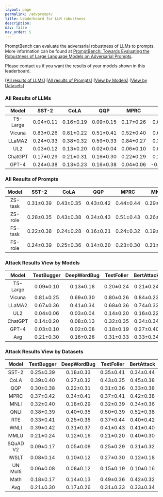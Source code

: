```yaml
---
layout: page
permalink: /advprompt/
title: Leaderboard for LLM robustness
description: 
nav: false
nav_order: 5
---
```


PromptBench can evaluate the adversarial robustness of LLMs to prompts. More information can be found at [PromptBench: Towards Evaluating the Robustness of Large Language Models on Adversarial Prompts](https://arxiv.org/abs/2306.04528).

Please contact us if you want the results of your models shown in this leaderboard.


[[All results of LLMs](#all-results-of-llms)] [[All results of Prompts](#all-results-of-prompts)] [[View by Models](#attack-results-view-by-models)] [[View by Datasets](#attack-results-view-by-datasets)]




### All Results of LLMs

|   Model  |   SST-2   |    CoLA   |    QQP    |    MPRC   |    MNLI    |    QNLI   |    RTE    |    WNLI   |    MMLU   |  SQuAD v2 |   IWSLT   |  UN Multi  |    Math   |    Avg    |
|:--------:|:---------:|:---------:|:---------:|:---------:|:----------:|:---------:|:---------:|:---------:|:---------:|:---------:|:---------:|:----------:|:---------:|:---------:|
| T5-Large | 0.04±0.11 | 0.16±0.19 | 0.09±0.15 | 0.17±0.26 |  0.08±0.13 | 0.33±0.25 | 0.08±0.13 | 0.13±0.14 | 0.11±0.18 | 0.05±0.12 | 0.14±0.17 |  0.13±0.14 | 0.24±0.21 | 0.13±0.19 |
|  Vicuna  | 0.83±0.26 | 0.81±0.22 | 0.51±0.41 | 0.52±0.40 |  0.67±0.38 | 0.87±0.19 | 0.78±0.23 | 0.78±0.27 | 0.41±0.24 |     -     |     -     |      -     |     -     | 0.69±0.34 |
|  LLaMA2  | 0.24±0.33 | 0.38±0.32 | 0.59±0.33 | 0.84±0.27 |  0.32±0.32 | 0.51±0.39 | 0.68±0.39 | 0.73±0.37 | 0.28±0.24 |     -     |     -     |      -     |     -     | 0.51±0.39 |
|    UL2   | 0.03±0.12 | 0.13±0.20 | 0.02±0.04 | 0.06±0.10 |  0.06±0.12 | 0.05±0.11 | 0.02±0.04 | 0.04±0.03 | 0.05±0.11 | 0.10±0.18 | 0.15±0.11 |  0.05±0.05 | 0.21±0.21 | 0.08±0.14 |
|  ChatGPT | 0.17±0.29 | 0.21±0.31 | 0.16±0.30 | 0.22±0.29 |  0.13±0.18 | 0.25±0.31 | 0.09±0.13 | 0.14±0.12 | 0.14±0.18 | 0.22±0.28 | 0.17±0.26 |  0.12±0.18 | 0.33±0.31 | 0.18±0.26 |
|   GPT-4  | 0.24±0.38 | 0.13±0.23 | 0.16±0.38 | 0.04±0.06 | -0.03±0.02 | 0.05±0.23 | 0.03±0.05 | 0.04±0.04 | 0.04±0.04 | 0.27±0.31 | 0.07±0.14 | -0.02±0.01 | 0.02±0.18 | 0.08±0.21 |



### All Results of Prompts

|  Model  |   SST-2   |    CoLA   |    QQP    |    MPRC   |    MNLI   |    QNLI   |    RTE    |    WNLI   |    MMLU   |  SQuAD v2 |   IWSLT   |  UN Multi |    Math   |    Avg    |
|:-------:|:---------:|:---------:|:---------:|:---------:|:---------:|:---------:|:---------:|:---------:|:---------:|:---------:|:---------:|:---------:|:---------:|:---------:|
| ZS-task | 0.31±0.39 | 0.43±0.35 | 0.43±0.42 | 0.44±0.44 | 0.29±0.35 | 0.46±0.39 | 0.33±0.39 | 0.36±0.36 | 0.25±0.23 | 0.16±0.26 | 0.18±0.22 | 0.17±0.18 | 0.33±0.26 | 0.33±0.36 |
| ZS-role | 0.28±0.35 | 0.43±0.38 | 0.34±0.43 | 0.51±0.43 | 0.26±0.33 | 0.51±0.40 | 0.35±0.40 | 0.39±0.39 | 0.22±0.26 | 0.20±0.28 | 0.24±0.25 | 0.15±0.16 | 0.39±0.30 | 0.34±0.37 |
| FS-task | 0.22±0.38 | 0.24±0.28 | 0.16±0.21 | 0.24±0.32 | 0.19±0.29 | 0.30±0.34 | 0.31±0.39 | 0.37±0.41 | 0.18±0.23 | 0.06±0.11 | 0.08±0.09 | 0.04±0.07 | 0.16±0.18 | 0.21±0.31 |
| FS-role | 0.24±0.39 | 0.25±0.36 | 0.14±0.20 | 0.23±0.30 | 0.21±0.33 | 0.32±0.36 | 0.27±0.38 | 0.33±0.38 | 0.14±0.20 | 0.07±0.12 | 0.11±0.10 | 0.04±0.07 | 0.17±0.17 | 0.21±0.31 |



### Attack Results View by Models

|   Model  | TextBugger | DeepWordBug | TextFoller | BertAttack |  CheckList | StressTest |  Semantic |
|:--------:|:----------:|:-----------:|:----------:|:----------:|:----------:|:----------:|:---------:|
| T5-Large |  0.09±0.10 |  0.13±0.18  |  0.20±0.24 |  0.21±0.24 |  0.04±0.08 |  0.18±0.24 | 0.10±0.09 |
|  Vicuna  |  0.81±0.25 |  0.69±0.30  |  0.80±0.26 |  0.84±0.23 |  0.64±0.27 |  0.29±0.40 | 0.74±0.25 |
|  LLaMA2  |  0.67±0.36 |  0.41±0.34  |  0.68±0.36 |  0.74±0.33 |  0.34±0.33 |  0.20±0.30 | 0.66±0.35 |
|    UL2   |  0.04±0.06 |  0.03±0.04  |  0.14±0.20 |  0.16±0.22 |  0.04±0.07 |  0.06±0.09 | 0.06±0.08 |
|  ChatGPT |  0.14±0.20 |  0.08±0.13  |  0.32±0.35 |  0.34±0.34 |  0.07±0.13 |  0.06±0.12 | 0.26±0.22 |
|   GPT-4  |  0.03±0.10 |  0.02±0.08  |  0.18±0.19 |  0.27±0.40 | -0.02±0.09 |  0.03±0.15 | 0.03±0.16 |
|    Avg   |  0.21±0.30 |  0.16±0.26  |  0.31±0.33 |  0.33±0.34 |  0.12±0.23 |  0.11±0.23 | 0.22±0.26 |



### Attack Results View by Datasets


|   Model  | TextBugger | DeepWordBug | TextFoller | BertAttack | CheckList | StressTest |  Semantic |
|:--------:|:----------:|:-----------:|:----------:|:----------:|:---------:|:----------:|:---------:|
|   SST-2  |  0.25±0.39 |  0.18±0.33  |  0.35±0.41 |  0.34±0.44 | 0.22±0.36 |  0.15±0.31 | 0.28±0.35 |
|   CoLA   |  0.39±0.40 |  0.27±0.32  |  0.43±0.35 |  0.45±0.38 | 0.23±0.30 |  0.18±0.25 | 0.34±0.37 |
|    QQP   |  0.30±0.38 |  0.22±0.31  |  0.31±0.36 |  0.33±0.38 | 0.18±0.30 |  0.06±0.25 | 0.40±0.39 |
|   MPRC   |  0.37±0.42 |  0.34±0.41  |  0.37±0.41 |  0.42±0.38 | 0.24±0.37 |  0.25±0.33 | 0.39±0.39 |
|   MNLI   |  0.32±0.40 |  0.18±0.29  |  0.32±0.39 |  0.34±0.36 | 0.14±0.24 |  0.10±0.25 | 0.22±0.24 |
|   QNLI   |  0.38±0.39 |  0.40±0.35  |  0.50±0.39 |  0.52±0.38 | 0.25±0.39 |  0.23±0.33 | 0.40±0.35 |
|    RTE   |  0.33±0.41 |  0.25±0.35  |  0.37±0.44 |  0.40±0.42 | 0.18±0.32 |  0.17±0.24 | 0.42±0.40 |
|   WNLI   |  0.39±0.42 |  0.31±0.37  |  0.41±0.43 |  0.41±0.40 | 0.24±0.32 |  0.20±0.27 | 0.49±0.39 |
|   MMLU   |  0.21±0.24 |  0.12±0.16  |  0.21±0.20 |  0.40±0.30 | 0.13±0.18 |  0.03±0.15 | 0.20±0.19 |
| SQuAD V2 |  0.09±0.17 |  0.05±0.08  |  0.25±0.29 |  0.31±0.32 | 0.02±0.03 |  0.02±0.04 | 0.08±0.09 |
|   IWSLT  |  0.08±0.14 |  0.10±0.12  |  0.27±0.30 |  0.12±0.18 | 0.10±0.10 |  0.17±0.19 | 0.18±0.14 |
| UN Multi |  0.06±0.08 |  0.08±0.12  |  0.15±0.19 |  0.10±0.16 | 0.06±0.07 |  0.09±0.11 | 0.15±0.18 |
|   Math   |  0.18±0.17 |  0.14±0.13  |  0.49±0.36 |  0.42±0.32 | 0.15±0.11 |  0.13±0.08 | 0.23±0.13 |
|    Avg   |  0.21±0.30 |  0.17±0.26  |  0.31±0.33 |  0.33±0.34 | 0.12±0.23 |  0.11±0.23 | 0.22±0.26 |

